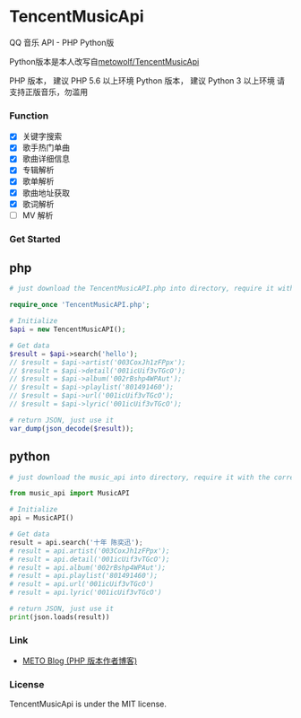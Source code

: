 # TencentMusicApi
QQ 音乐 API - PHP Python版

Python版本是本人改写自[metowolf/TencentMusicApi](https://github.com/metowolf/TencentMusicApi)

PHP 版本， 建议 PHP 5.6 以上环境
Python 版本， 建议 Python 3 以上环境
请支持正版音乐，勿滥用

### Function
 - [x] 关键字搜索
 - [x] 歌手热门单曲
 - [x] 歌曲详细信息
 - [x] 专辑解析
 - [x] 歌单解析
 - [x] 歌曲地址获取
 - [x] 歌词解析
 - [ ] MV 解析

### Get Started

## php
```php
# just download the TencentMusicAPI.php into directory, require it with the correct path.

require_once 'TencentMusicAPI.php';

# Initialize
$api = new TencentMusicAPI();

# Get data
$result = $api->search('hello');
// $result = $api->artist('003CoxJh1zFPpx');
// $result = $api->detail('001icUif3vTGcO');
// $result = $api->album('002rBshp4WPAut');
// $result = $api->playlist('801491460');
// $result = $api->url('001icUif3vTGcO');
// $result = $api->lyric('001icUif3vTGcO');

# return JSON, just use it
var_dump(json_decode($result));

```

## python
```python
# just download the music_api into directory, require it with the correct path.

from music_api import MusicAPI

# Initialize
api = MusicAPI()

# Get data
result = api.search('十年 陈奕迅');
# result = api.artist('003CoxJh1zFPpx');
# result = api.detail('001icUif3vTGcO');
# result = api.album('002rBshp4WPAut');
# result = api.playlist('801491460');
# result = api.url('001icUif3vTGcO')
# result = api.lyric('001icUif3vTGcO')

# return JSON, just use it
print(json.loads(result))
```

### Link
 - [METO Blog (PHP 版本作者博客)](https://i-meto.com/)


### License
TencentMusicApi is under the MIT license.
